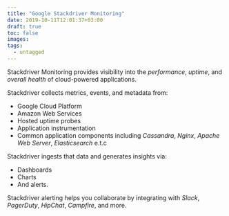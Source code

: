 ```yaml
---
title: "Google Stackdriver Monitoring"
date: 2019-10-11T12:01:37+03:00
draft: true
toc: false
images:
tags: 
  - untagged
---
```


Stackdriver Monitoring provides visibility into the _performance_, _uptime_, and _overall health_ of cloud-powered applications.

Stackdriver collects metrics, events, and metadata from:

- Google Cloud Platform
- Amazon Web Services
- Hosted uptime probes
- Application instrumentation
- Common application components including _Cassandra_, _Nginx_, _Apache Web Server_, _Elasticsearch_ e.t.c

Stackdriver ingests that data and generates insights via:

- Dashboards
- Charts
- And alerts.

Stackdriver alerting helps you collaborate by integrating with _Slack_, _PagerDuty_, _HipChat_, _Campfire_, and more.
